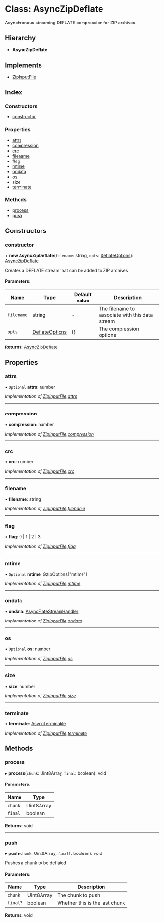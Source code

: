 # Class: AsyncZipDeflate

Asynchronous streaming DEFLATE compression for ZIP archives

## Hierarchy

* **AsyncZipDeflate**

## Implements

* [ZipInputFile](../interfaces/zipinputfile.md)

## Index

### Constructors

* [constructor](asynczipdeflate.md#constructor)

### Properties

* [attrs](asynczipdeflate.md#attrs)
* [compression](asynczipdeflate.md#compression)
* [crc](asynczipdeflate.md#crc)
* [filename](asynczipdeflate.md#filename)
* [flag](asynczipdeflate.md#flag)
* [mtime](asynczipdeflate.md#mtime)
* [ondata](asynczipdeflate.md#ondata)
* [os](asynczipdeflate.md#os)
* [size](asynczipdeflate.md#size)
* [terminate](asynczipdeflate.md#terminate)

### Methods

* [process](asynczipdeflate.md#process)
* [push](asynczipdeflate.md#push)

## Constructors

### constructor

\+ **new AsyncZipDeflate**(`filename`: string, `opts`: [DeflateOptions](../interfaces/deflateoptions.md)): [AsyncZipDeflate](asynczipdeflate.md)

Creates a DEFLATE stream that can be added to ZIP archives

#### Parameters:

Name | Type | Default value | Description |
------ | ------ | ------ | ------ |
`filename` | string | - | The filename to associate with this data stream |
`opts` | [DeflateOptions](../interfaces/deflateoptions.md) | {} | The compression options  |

**Returns:** [AsyncZipDeflate](asynczipdeflate.md)

## Properties

### attrs

• `Optional` **attrs**: number

*Implementation of [ZipInputFile](../interfaces/zipinputfile.md).[attrs](../interfaces/zipinputfile.md#attrs)*

___

### compression

•  **compression**: number

*Implementation of [ZipInputFile](../interfaces/zipinputfile.md).[compression](../interfaces/zipinputfile.md#compression)*

___

### crc

•  **crc**: number

*Implementation of [ZipInputFile](../interfaces/zipinputfile.md).[crc](../interfaces/zipinputfile.md#crc)*

___

### filename

•  **filename**: string

*Implementation of [ZipInputFile](../interfaces/zipinputfile.md).[filename](../interfaces/zipinputfile.md#filename)*

___

### flag

•  **flag**: 0 \| 1 \| 2 \| 3

*Implementation of [ZipInputFile](../interfaces/zipinputfile.md).[flag](../interfaces/zipinputfile.md#flag)*

___

### mtime

• `Optional` **mtime**: GzipOptions[\"mtime\"]

*Implementation of [ZipInputFile](../interfaces/zipinputfile.md).[mtime](../interfaces/zipinputfile.md#mtime)*

___

### ondata

•  **ondata**: [AsyncFlateStreamHandler](../README.md#asyncflatestreamhandler)

*Implementation of [ZipInputFile](../interfaces/zipinputfile.md).[ondata](../interfaces/zipinputfile.md#ondata)*

___

### os

• `Optional` **os**: number

*Implementation of [ZipInputFile](../interfaces/zipinputfile.md).[os](../interfaces/zipinputfile.md#os)*

___

### size

•  **size**: number

*Implementation of [ZipInputFile](../interfaces/zipinputfile.md).[size](../interfaces/zipinputfile.md#size)*

___

### terminate

•  **terminate**: [AsyncTerminable](../interfaces/asyncterminable.md)

*Implementation of [ZipInputFile](../interfaces/zipinputfile.md).[terminate](../interfaces/zipinputfile.md#terminate)*

## Methods

### process

▸ **process**(`chunk`: Uint8Array, `final`: boolean): void

#### Parameters:

Name | Type |
------ | ------ |
`chunk` | Uint8Array |
`final` | boolean |

**Returns:** void

___

### push

▸ **push**(`chunk`: Uint8Array, `final?`: boolean): void

Pushes a chunk to be deflated

#### Parameters:

Name | Type | Description |
------ | ------ | ------ |
`chunk` | Uint8Array | The chunk to push |
`final?` | boolean | Whether this is the last chunk  |

**Returns:** void
